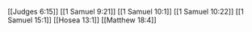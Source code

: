 [[Judges 6:15]]
[[1 Samuel 9:21]]
[[1 Samuel 10:1]]
[[1 Samuel 10:22]]
[[1 Samuel 15:1]]
[[Hosea 13:1]]
[[Matthew 18:4]]

